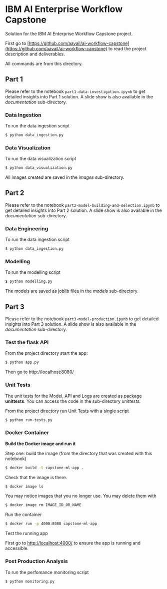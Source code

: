 # IBM AI Enterprise Workflow Capstone
Solution for the IBM AI Enterprise Workflow Capstone project.

First go to [https://github.com/aavail/ai-workflow-capstone](https://github.com/aavail/ai-workflow-capstone) to read the project description and deliverables.

All commands are from this directory.

## Part 1
Please refer to the notebook `part1-data-investigation.ipynb` to get detailed insights into Part 1 solution. A slide show is also available in the *documentation* sub-directory.

### Data Ingestion
To run the data ingestion script
```bash
$ python data_ingestion.py
```

### Data Visualization
To run the data visualization script
```bash
$ python data_visualization.py
```
All images created are saved in the *images* sub-directory.

## Part 2
Please refer to the notebook `part2-model-building-and-selection.ipynb` to get detailed insights into Part 2 solution. A slide show is also available in the *documentation* sub-directory.

### Data Engineering
To run the data ingestion script
```bash
$ python data_ingestion.py
```

### Modelling
To run the modelling script
```bash
$ python modelling.py
```
The models are saved as joblib files in the *models* sub-directory.

## Part 3
Please refer to the notebook `part3-model-production.ipynb` to get detailed insights into Part 3 solution. A slide show is also available in the *documentation* sub-directory.

### Test the flask API

From the project directory start the app:

```bash
$ python app.py
```

Then go to [http://localhost:8080/](http://localhost:8080/)

### Unit Tests
The unit tests for the Model, API and Logs are created as package **unittests**. You can access the code in the sub-directory *unittests*.

From the project directory run Unit Tests with a single script

```bash
$ python run-tests.py
```

### Docker Container
**Build the Docker image and run it**

Step one: build the image (from the directory that was created with this notebook)
 
```bash
$ docker build -t capstone-ml-app .
```

Check that the image is there.

```bash
$ docker image ls
```

You may notice images that you no longer use.  You may delete them with

```bash
$ docker image rm IMAGE_ID_OR_NAME
```

Run the container

```bash
$ docker run -p 4000:8080 capstone-ml-app
```

Test the running app

First go to [http://localhost:4000/](http://localhost:4000/) to ensure the app is running and accessible.

### Post Production Analysis
To run the perfomance monitoring script
```bash
$ python monitoring.py
```

